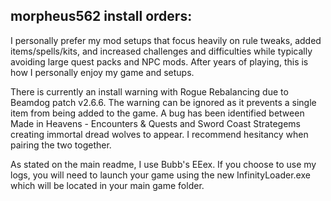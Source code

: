 ## morpheus562 install orders:

I personally prefer my mod setups that focus heavily on rule tweaks, added items/spells/kits, and increased challenges and difficulties while typically avoiding large quest packs and NPC mods. After years of playing, this is how I personally enjoy my game and setups. 

There is currently an install warning with Rogue Rebalancing due to Beamdog patch v2.6.6. The warning can be ignored as it prevents a single item from being added to the game. A bug has been identified between Made in Heavens - Encounters & Quests and Sword Coast Strategems creating immortal dread wolves to appear. I recommend hesitancy when pairing the two together.

As stated on the main readme, I use Bubb's EEex. If you choose to use my logs, you will need to launch your game using the new InfinityLoader.exe which will be located in your main game folder.
